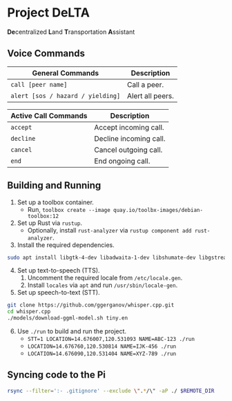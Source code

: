 # Project DeLTA

**De**centralized **L**and **T**ransportation **A**ssistant

## Voice Commands

| General Commands                  | Description      |
| --------------------------------- | ---------------- |
| `call [peer name]`                | Call a peer.     |
| `alert [sos / hazard / yielding]` | Alert all peers. |

| Active Call Commands | Description            |
| -------------------- | ---------------------- |
| `accept`             | Accept incoming call.  |
| `decline`            | Decline incoming call. |
| `cancel`             | Cancel outgoing call.  |
| `end`                | End ongoing call.      |

## Building and Running

1. Set up a toolbox container.
   - Run, `toolbox create --image quay.io/toolbx-images/debian-toolbox:12`
2. Set up Rust via `rustup`.
   - Optionally, install `rust-analyzer` via `rustup component add rust-analyzer`.
3. Install the required dependencies.

```sh
sudo apt install libgtk-4-dev libadwaita-1-dev libshumate-dev libgstreamer1.0-dev gstreamer1.0-plugins-good libspeechd-dev speech-dispatcher cmake clang gpsd gpsd-clients
```

4. Set up text-to-speech (TTS).
   1. Uncomment the required locale from `/etc/locale.gen`.
   2. Install `locales` via `apt` and run `/usr/sbin/locale-gen`.
5. Set up speech-to-text (STT).

```sh
git clone https://github.com/ggerganov/whisper.cpp.git
cd whisper.cpp
./models/download-ggml-model.sh tiny.en
```

6. Use `./run` to build and run the project.
   - `STT=1 LOCATION=14.676007,120.531093 NAME=ABC-123 ./run`
   - `LOCATION=14.676760,120.530814 NAME=IJK-456 ./run`
   - `LOCATION=14.676090,120.531404 NAME=XYZ-789 ./run`

## Syncing code to the Pi

```sh
rsync --filter=':- .gitignore' --exclude \".*/\" -aP ./ $REMOTE_DIR
```
